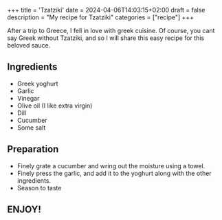 +++
title = 'Tzatziki'
date = 2024-04-06T14:03:15+02:00
draft = false
description = "My recipe for Tzatziki"
categories = ["recipe"]
+++

After a trip to Greece, I fell in love with greek cuisine. Of course, you cant say Greek without Tzatziki, and so I will share this easy recipe for this beloved sauce.

## Ingredients
* Greek yoghurt
* Garlic
* Vinegar 
* Olive oil (I like extra virgin)
* Dill
* Cucumber 
* Some salt

## Preparation 
* Finely grate a cucumber and wring out the moisture using a towel. 
* Finely press the garlic, and add it to the yoghurt along with the other ingredients. 
* Season to taste

## ENJOY!




